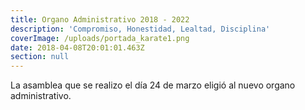 ```yaml
---
title: Organo Administrativo 2018 - 2022
description: 'Compromiso, Honestidad, Lealtad, Disciplina'
coverImage: /uploads/portada_karate1.png
date: 2018-04-08T20:01:01.463Z
section: null
---
```

La asamblea que se realizo el dí­a 24 de marzo eligió al nuevo organo administrativo.
